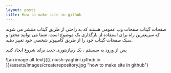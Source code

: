 ```yaml
---
layout: posts
title: How to make site in github
---
```



صفحات گیتاب صفحات وب عمومی هستند که به راحتی از طریق گیتاب منتشر می شوند که سریعترین راه برای استفاده از بارگذاری یک موضوع است. شما می توانید محتوا و سبک صفحات گیتاب خود را از طریق کامپیوتر شخصی خود تغییر دهید.


پس از ورود به سیستم ، یک ریپازیتوری جدید برای شروع ایجاد کنید

![an image alt text]({{ niush-yaghini.github.io }}/assets/images/createrepository.jpg "how to make site in github")